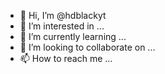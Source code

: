 - 👋 Hi, I’m @hdblackyt
- 👀 I’m interested in ...
- 🌱 I’m currently learning ...
- 💞️ I’m looking to collaborate on ...
- 📫 How to reach me ...

<!---
hdblackyt/hdblackyt is a ✨ special ✨ repository because its `README.md` (this file) appears on your GitHub profile.
You can click the Preview link to take a look at your changes.
--->
